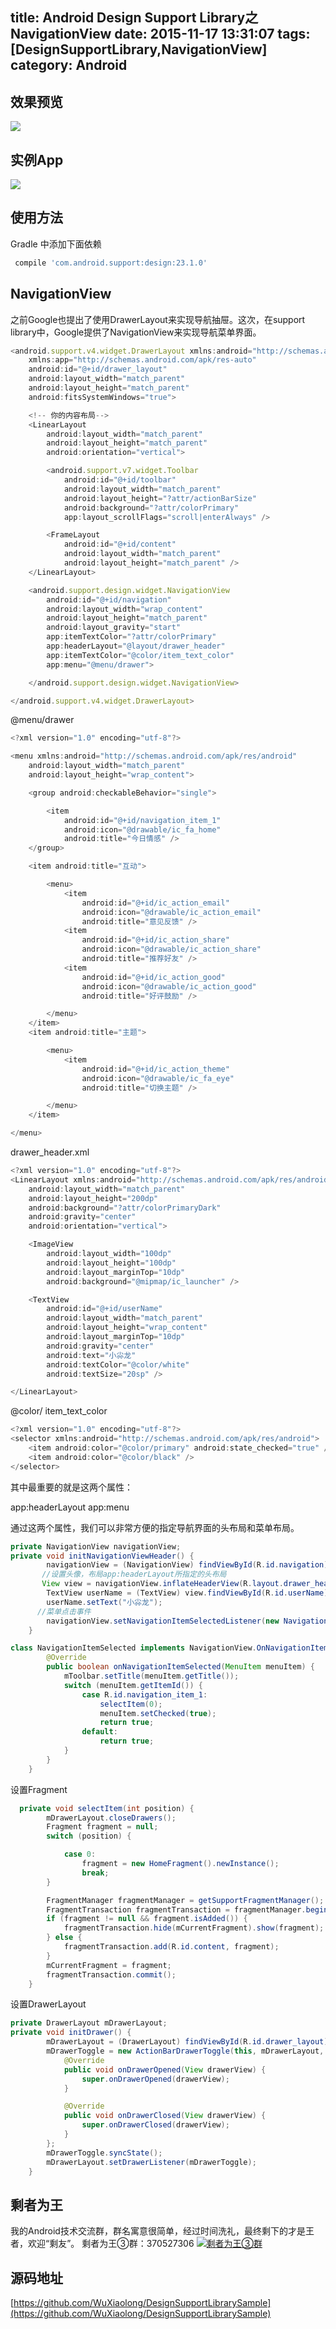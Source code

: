 title: Android Design Support Library之NavigationView
date: 2015-11-17 13:31:07
tags: [DesignSupportLibrary,NavigationView]
category: Android
---
## 效果预览
![](http://7q5c2h.com1.z0.glb.clouddn.com/designsupportlibrarysample.gif)

<!--more-->

## 实例App
![](http://7q5c2h.com1.z0.glb.clouddn.com/dashishuoDownload.png)
## 使用方法
Gradle 中添加下面依赖
```js
 compile 'com.android.support:design:23.1.0'
```

## NavigationView
之前Google也提出了使用DrawerLayout来实现导航抽屉。这次，在support library中，Google提供了NavigationView来实现导航菜单界面。
```js
<android.support.v4.widget.DrawerLayout xmlns:android="http://schemas.android.com/apk/res/android"
    xmlns:app="http://schemas.android.com/apk/res-auto"
    android:id="@+id/drawer_layout"
    android:layout_width="match_parent"
    android:layout_height="match_parent"
    android:fitsSystemWindows="true">

    <!-- 你的内容布局-->
    <LinearLayout
        android:layout_width="match_parent"
        android:layout_height="match_parent"
        android:orientation="vertical">

        <android.support.v7.widget.Toolbar
            android:id="@+id/toolbar"
            android:layout_width="match_parent"
            android:layout_height="?attr/actionBarSize"
            android:background="?attr/colorPrimary"
            app:layout_scrollFlags="scroll|enterAlways" />

        <FrameLayout
            android:id="@+id/content"
            android:layout_width="match_parent"
            android:layout_height="match_parent" />
    </LinearLayout>

    <android.support.design.widget.NavigationView
        android:id="@+id/navigation"
        android:layout_width="wrap_content"
        android:layout_height="match_parent"
        android:layout_gravity="start"
        app:itemTextColor="?attr/colorPrimary"
        app:headerLayout="@layout/drawer_header"
        app:itemTextColor="@color/item_text_color"
        app:menu="@menu/drawer">

    </android.support.design.widget.NavigationView>

</android.support.v4.widget.DrawerLayout>
```
@menu/drawer
```java
<?xml version="1.0" encoding="utf-8"?>

<menu xmlns:android="http://schemas.android.com/apk/res/android"
    android:layout_width="match_parent"
    android:layout_height="wrap_content">

    <group android:checkableBehavior="single">

        <item
            android:id="@+id/navigation_item_1"
            android:icon="@drawable/ic_fa_home"
            android:title="今日情感" />
    </group>

    <item android:title="互动">

        <menu>
            <item
                android:id="@+id/ic_action_email"
                android:icon="@drawable/ic_action_email"
                android:title="意见反馈" />
            <item
                android:id="@+id/ic_action_share"
                android:icon="@drawable/ic_action_share"
                android:title="推荐好友" />
            <item
                android:id="@+id/ic_action_good"
                android:icon="@drawable/ic_action_good"
                android:title="好评鼓励" />

        </menu>
    </item>
    <item android:title="主题">

        <menu>
            <item
                android:id="@+id/ic_action_theme"
                android:icon="@drawable/ic_fa_eye"
                android:title="切换主题" />

        </menu>
    </item>

</menu>
```
drawer_header.xml
```js
<?xml version="1.0" encoding="utf-8"?>
<LinearLayout xmlns:android="http://schemas.android.com/apk/res/android"
    android:layout_width="match_parent"
    android:layout_height="200dp"
    android:background="?attr/colorPrimaryDark"
    android:gravity="center"
    android:orientation="vertical">

    <ImageView
        android:layout_width="100dp"
        android:layout_height="100dp"
        android:layout_marginTop="10dp"
        android:background="@mipmap/ic_launcher" />

    <TextView
        android:id="@+id/userName"
        android:layout_width="match_parent"
        android:layout_height="wrap_content"
        android:layout_marginTop="10dp"
        android:gravity="center"
        android:text="小尛龙"
        android:textColor="@color/white"
        android:textSize="20sp" />

</LinearLayout>
```
@color/ item_text_color
```js
<?xml version="1.0" encoding="utf-8"?>
<selector xmlns:android="http://schemas.android.com/apk/res/android">
    <item android:color="@color/primary" android:state_checked="true" />
    <item android:color="@color/black" />
</selector>
```
其中最重要的就是这两个属性：

app:headerLayout 
app:menu

通过这两个属性，我们可以非常方便的指定导航界面的头布局和菜单布局。
```java
private NavigationView navigationView;
private void initNavigationViewHeader() {
        navigationView = (NavigationView) findViewById(R.id.navigation);
       //设置头像，布局app:headerLayout所指定的头布局
       View view = navigationView.inflateHeaderView(R.layout.drawer_header);
        TextView userName = (TextView) view.findViewById(R.id.userName);
        userName.setText("小尛龙");
	  //菜单点击事件
        navigationView.setNavigationItemSelectedListener(new NavigationItemSelected());
    }
```
```java
class NavigationItemSelected implements NavigationView.OnNavigationItemSelectedListener {
        @Override
        public boolean onNavigationItemSelected(MenuItem menuItem) {
            mToolbar.setTitle(menuItem.getTitle());
            switch (menuItem.getItemId()) {
                case R.id.navigation_item_1:
                    selectItem(0);
                    menuItem.setChecked(true);
                    return true;               
                default:
                    return true;
            }
        }
    }
```
设置Fragment
```java
  private void selectItem(int position) {
        mDrawerLayout.closeDrawers();
        Fragment fragment = null;
        switch (position) {

            case 0:
                fragment = new HomeFragment().newInstance();
                break;
        }

        FragmentManager fragmentManager = getSupportFragmentManager();
        FragmentTransaction fragmentTransaction = fragmentManager.beginTransaction();
        if (fragment != null && fragment.isAdded()) {
            fragmentTransaction.hide(mCurrentFragment).show(fragment);
        } else {
            fragmentTransaction.add(R.id.content, fragment);
        }
        mCurrentFragment = fragment;
        fragmentTransaction.commit();
    }
```
设置DrawerLayout
```java
private DrawerLayout mDrawerLayout;
private void initDrawer() {
        mDrawerLayout = (DrawerLayout) findViewById(R.id.drawer_layout);
        mDrawerToggle = new ActionBarDrawerToggle(this, mDrawerLayout, mToolbar, R.string.open, R.string.close) {
            @Override
            public void onDrawerOpened(View drawerView) {
                super.onDrawerOpened(drawerView);
            }

            @Override
            public void onDrawerClosed(View drawerView) {
                super.onDrawerClosed(drawerView);
            }
        };
        mDrawerToggle.syncState();
        mDrawerLayout.setDrawerListener(mDrawerToggle);
    }
```
## 剩者为王
我的Android技术交流群，群名寓意很简单，经过时间洗礼，最终剩下的才是王者，欢迎“剩友”。
剩者为王③群：370527306 <a target="_blank" href="http://shang.qq.com/wpa/qunwpa?idkey=0a992ba077da4c8325cbfef1c9e81f0443ffb782a0f2135c1a8f7326baac58ac"><img border="0" src="http://pub.idqqimg.com/wpa/images/group.png" alt="剩者为王③群" title="剩者为王③群"></a>

## 源码地址
[https://github.com/WuXiaolong/DesignSupportLibrarySample](https://github.com/WuXiaolong/DesignSupportLibrarySample)
